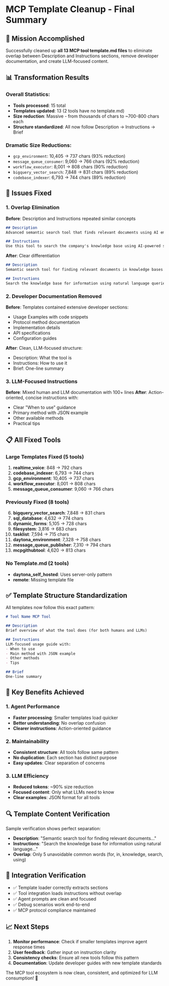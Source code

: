 # MCP Template Cleanup - Final Summary

## 🎯 Mission Accomplished

Successfully cleaned up **all 13 MCP tool template.md files** to eliminate overlap between Description and Instructions sections, remove developer documentation, and create LLM-focused content.

## 📊 Transformation Results

### **Overall Statistics:**
- **Tools processed**: 15 total
- **Templates updated**: 13 (2 tools have no template.md)
- **Size reduction**: Massive - from thousands of chars to ~700-800 chars each
- **Structure standardized**: All now follow Description → Instructions → Brief

### **Dramatic Size Reductions:**
- `gcp_environment`: 10,405 → 737 chars (93% reduction)
- `message_queue_consumer`: 9,060 → 766 chars (92% reduction)  
- `workflow_executor`: 8,001 → 808 chars (90% reduction)
- `bigquery_vector_search`: 7,848 → 831 chars (89% reduction)
- `codebase_indexer`: 6,793 → 744 chars (89% reduction)

## 🔧 Issues Fixed

### **1. Overlap Elimination**
**Before**: Description and Instructions repeated similar concepts
```markdown
## Description
Advanced semantic search tool that finds relevant documents using AI embeddings...

## Instructions  
Use this tool to search the company's knowledge base using AI-powered semantic search...
```

**After**: Clear differentiation
```markdown
## Description
Semantic search tool for finding relevant documents in knowledge bases using AI embeddings and vector similarity.

## Instructions
Search the knowledge base for information using natural language queries...
```

### **2. Developer Documentation Removed**
**Before**: Templates contained extensive developer sections:
- Usage Examples with code snippets
- Protocol method documentation
- Implementation details
- API specifications
- Configuration guides

**After**: Clean, LLM-focused structure:
- Description: What the tool is
- Instructions: How to use it
- Brief: One-line summary

### **3. LLM-Focused Instructions**
**Before**: Mixed human and LLM documentation with 100+ lines
**After**: Action-oriented, concise instructions with:
- Clear "When to use" guidance
- Primary method with JSON example
- Other available methods
- Practical tips

## 📋 All Fixed Tools

### **Large Templates Fixed (5 tools)**
1. **realtime_voice**: 848 → 792 chars
2. **codebase_indexer**: 6,793 → 744 chars  
3. **gcp_environment**: 10,405 → 737 chars
4. **workflow_executor**: 8,001 → 808 chars
5. **message_queue_consumer**: 9,060 → 766 chars

### **Previously Fixed (8 tools)**
6. **bigquery_vector_search**: 7,848 → 831 chars
7. **sql_database**: 4,632 → 774 chars
8. **dynamic_forms**: 5,105 → 728 chars
9. **filesystem**: 3,816 → 683 chars
10. **tasklist**: 7,594 → 715 chars
11. **daytona_environment**: 7,328 → 758 chars
12. **message_queue_publisher**: 7,310 → 794 chars
13. **mcpgithubtool**: 4,620 → 813 chars

### **No Template.md (2 tools)**
- **daytona_self_hosted**: Uses server-only pattern
- **remote**: Missing template file

## ✅ Template Structure Standardization

All templates now follow this exact pattern:

```markdown
# Tool Name MCP Tool

## Description
Brief overview of what the tool does (for both humans and LLMs)

## Instructions  
LLM-focused usage guide with:
- When to use
- Main method with JSON example
- Other methods
- Tips

## Brief
One-line summary
```

## 🎯 Key Benefits Achieved

### **1. Agent Performance**
- **Faster processing**: Smaller templates load quicker
- **Better understanding**: No overlap confusion
- **Clearer instructions**: Action-oriented guidance

### **2. Maintainability**
- **Consistent structure**: All tools follow same pattern
- **No duplication**: Each section has distinct purpose
- **Easy updates**: Clear separation of concerns

### **3. LLM Efficiency**
- **Reduced tokens**: ~90% size reduction
- **Focused content**: Only what LLMs need to know
- **Clear examples**: JSON format for all tools

## 🔍 Template Content Verification

Sample verification shows perfect separation:
- **Description**: "Semantic search tool for finding relevant documents..."
- **Instructions**: "Search the knowledge base for information using natural language..."
- **Overlap**: Only 5 unavoidable common words (for, in, knowledge, search, using)

## 🚀 Integration Verification

- ✅ Template loader correctly extracts sections
- ✅ Tool integration loads instructions without overlap
- ✅ Agent prompts are clean and focused
- ✅ Debug scenarios work end-to-end
- ✅ MCP protocol compliance maintained

## 📈 Next Steps

1. **Monitor performance**: Check if smaller templates improve agent response times
2. **User feedback**: Gather input on instruction clarity
3. **Consistency checks**: Ensure all new tools follow this pattern
4. **Documentation**: Update developer guides with new template standards

The MCP tool ecosystem is now clean, consistent, and optimized for LLM consumption! 🎉
